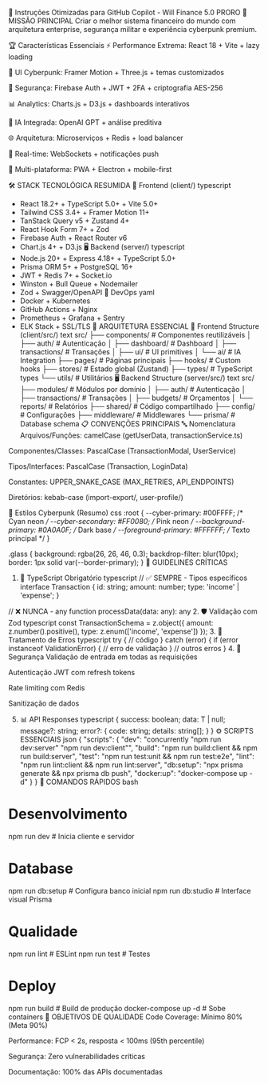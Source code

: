 🚀 Instruções Otimizadas para GitHub Copilot - Will Finance 5.0 PRORO
🎯 MISSÃO PRINCIPAL
Criar o melhor sistema financeiro do mundo com arquitetura enterprise, segurança militar e experiência cyberpunk premium.

🏆 Características Essenciais
⚡ Performance Extrema: React 18 + Vite + lazy loading

🎨 UI Cyberpunk: Framer Motion + Three.js + temas customizados

🔐 Segurança: Firebase Auth + JWT + 2FA + criptografia AES-256

📊 Analytics: Charts.js + D3.js + dashboards interativos

🤖 IA Integrada: OpenAI GPT + análise preditiva

🌐 Arquitetura: Microserviços + Redis + load balancer

🔄 Real-time: WebSockets + notificações push

📱 Multi-plataforma: PWA + Electron + mobile-first

🛠️ STACK TECNOLÓGICA RESUMIDA
🎨 Frontend (client/)
typescript
- React 18.2+ + TypeScript 5.0+ + Vite 5.0+
- Tailwind CSS 3.4+ + Framer Motion 11+
- TanStack Query v5 + Zustand 4+
- React Hook Form 7+ + Zod
- Firebase Auth + React Router v6
- Chart.js 4+ + D3.js
🖥️ Backend (server/)
typescript
- Node.js 20+ + Express 4.18+ + TypeScript 5.0+
- Prisma ORM 5+ + PostgreSQL 16+
- JWT + Redis 7+ + Socket.io
- Winston + Bull Queue + Nodemailer
- Zod + Swagger/OpenAPI
🔧 DevOps
yaml
- Docker + Kubernetes
- GitHub Actions + Nginx
- Prometheus + Grafana + Sentry
- ELK Stack + SSL/TLS
📁 ARQUITETURA ESSENCIAL
🎨 Frontend Structure (client/src/)
text
src/
├── components/           # Componentes reutilizáveis
│   ├── auth/            # Autenticação
│   ├── dashboard/       # Dashboard
│   ├── transactions/    # Transações
│   ├── ui/              # UI primitives
│   └── ai/              # IA Integration
├── pages/               # Páginas principais
├── hooks/               # Custom hooks
├── stores/              # Estado global (Zustand)
├── types/               # TypeScript types
└── utils/               # Utilitários
🖥️ Backend Structure (server/src/)
text
src/
├── modules/             # Módulos por domínio
│   ├── auth/           # Autenticação
│   ├── transactions/   # Transações
│   ├── budgets/        # Orçamentos
│   └── reports/        # Relatórios
├── shared/              # Código compartilhado
├── config/              # Configurações
├── middleware/          # Middlewares
└── prisma/              # Database schema
📋 CONVENÇÕES PRINCIPAIS
🔤 Nomenclatura
Arquivos/Funções: camelCase (getUserData, transactionService.ts)

Componentes/Classes: PascalCase (TransactionModal, UserService)

Tipos/Interfaces: PascalCase (Transaction, LoginData)

Constantes: UPPER_SNAKE_CASE (MAX_RETRIES, API_ENDPOINTS)

Diretórios: kebab-case (import-export/, user-profile/)

🎨 Estilos Cyberpunk (Resumo)
css
:root {
  --cyber-primary: #00FFFF;          /* Cyan neon */
  --cyber-secondary: #FF0080;        /* Pink neon */
  --background-primary: #0A0A0F;     /* Dark base */
  --foreground-primary: #FFFFFF;     /* Texto principal */
}

.glass {
  background: rgba(26, 26, 46, 0.3);
  backdrop-filter: blur(10px);
  border: 1px solid var(--border-primary);
}
🔧 GUIDELINES CRÍTICAS
1. 📝 TypeScript Obrigatório
typescript
// ✅ SEMPRE - Tipos específicos
interface Transaction {
  id: string;
  amount: number;
  type: 'income' | 'expense';
}

// ❌ NUNCA - any
function processData(data: any): any
2. 🛡️ Validação com Zod
typescript
const TransactionSchema = z.object({
  amount: z.number().positive(),
  type: z.enum(['income', 'expense'])
});
3. 🎯 Tratamento de Erros
typescript
try {
  // código
} catch (error) {
  if (error instanceof ValidationError) {
    // erro de validação
  }
  // outros erros
}
4. 🔐 Segurança
Validação de entrada em todas as requisições

Autenticação JWT com refresh tokens

Rate limiting com Redis

Sanitização de dados

5. 📊 API Responses
typescript
{
  success: boolean;
  data: T | null;
  message?: string;
  error?: {
    code: string;
    details: string[];
  }
}
⚙️ SCRIPTS ESSENCIAIS
json
{
  "scripts": {
    "dev": "concurrently \"npm run dev:server\" \"npm run dev:client\"",
    "build": "npm run build:client && npm run build:server",
    "test": "npm run test:unit && npm run test:e2e",
    "lint": "npm run lint:client && npm run lint:server",
    "db:setup": "npx prisma generate && npx prisma db push",
    "docker:up": "docker-compose up -d"
  }
}
🚀 COMANDOS RÁPIDOS
bash
# Desenvolvimento
npm run dev              # Inicia cliente e servidor

# Database
npm run db:setup         # Configura banco inicial
npm run db:studio        # Interface visual Prisma

# Qualidade
npm run lint             # ESLint
npm run test             # Testes

# Deploy
npm run build            # Build de produção
docker-compose up -d     # Sobe containers
🎯 OBJETIVOS DE QUALIDADE
Code Coverage: Mínimo 80% (Meta 90%)

Performance: FCP < 2s, resposta < 100ms (95th percentile)

Segurança: Zero vulnerabilidades críticas

Documentação: 100% das APIs documentadas